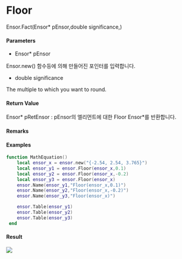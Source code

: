 # Floor

Ensor.Fact\(Ensor\* pEnsor,double significance,\)

#### Parameters

* Ensor\* pEnsor

Ensor.new\(\) 함수등에 의해 만들어진 포인터를 입력합니다.

* double significance

The multiple to which you want to round.

#### Return Value

Ensor\* pRetEnsor : pEnsor의 엘리먼트에 대한 Floor Ensor\*를 반환합니다.

#### Remarks



#### Examples

```lua
function MathEquation()
 	local ensor_x = ensor.new("{-2.54, 2.54, 3.765}")
 	local ensor_y1 = ensor.Floor(ensor_x,0.1)
 	local ensor_y2 = ensor.Floor(ensor_x,-0.2)
 	local ensor_y3 = ensor.Floor(ensor_x)
	ensor.Name(ensor_y1,"Floor(ensor_x,0.1)")
	ensor.Name(ensor_y2,"Floor(ensor_x,-0.2)")
	ensor.Name(ensor_y3,"Floor(ensor_x)")

 	ensor.Table(ensor_y1)
	ensor.Table(ensor_y2)
	ensor.Table(ensor_y3)
 end
```

#### Result

![](/MathAPI/FloorResult.png)

